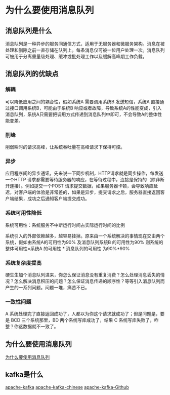 # 为什么要使用消息队列

## 消息队列是什么

消息队列是一种异步的服务间通信方式，适用于无服务器和微服务架构。消息在被处理和删除之前一直存储在队列上。每条消息仅可被一位用户处理一次。消息队列可被用于分离重量级处理、缓冲或批处理工作以及缓解高峰期工作负载。

## 消息队列的优缺点
### 解耦
可以降低应用之间的耦合性，假如系统A 需要调用系统B 发送短信，系统A 直接通过接口调用系统B，可能由于系统B 响应或者故障，导致系统A的性能变成，引入消息队列，系统A只需要把调用方式传递到消息队列中即可，不会导致A的整体性能变差。
### 削峰
削弱瞬时的请求高峰，让系统吞吐量在高峰请求下保持可控。

### 异步
应用程序间的异步通讯，先来说一下同步机制，HTTP请求就是同步操作，每发送一个HTTP 请求都需要等待服务器的响应，在等待过程中，连接是保持的（除非断开连接）。例如提交一个POST 请求提交数据，如果服务器卡顿，会导致响应延迟，对客户端的体验是非常差的，如果是异步，提交请求之后，服务器直接返回客户端结果，成功之后通知客户端提交成功。

### 系统可用性降低
系统可用性：系统服务不中断运行时间占实际运行时间的比例

系统引入的外部依赖越多，越容易挂掉。原来由一个系统解决的事情现在交由两个系统，假如由系统A的可用性为90% 及消息队列系统B 的可用性为90%
则系统的整体可用性=系统A 的可用性 * 消息队列的可用性 为90%*90%

### 系统复杂度提高
硬生生加个消息队列进来，你怎么保证消息没有重复消费？怎么处理消息丢失的情况？怎么解决消息积压的问题？怎么保证消息传递的顺序性？等等引入消息队列而产生的一系列问题。问题一堆，痛苦不已。

### 一致性问题
A 系统处理完了直接返回成功了，人都以为你这个请求就成功了；但是问题是，要是 BCD 三个系统那里，BD 两个系统写库成功了，结果 C 系统写库失败了，咋整？你这数据就不一致了。


## 为什么要使用消息队列
[为什么要使用消息队列](https://www.jianshu.com/p/11eaadd7ded4)

## kafka是什么
[apache-kafka](http://kafka.apache.org/)
[apache-kafka-chinese](http://kafka.apachecn.org/)
[apache-kafka-Github](https://github.com/apache/kafka)



